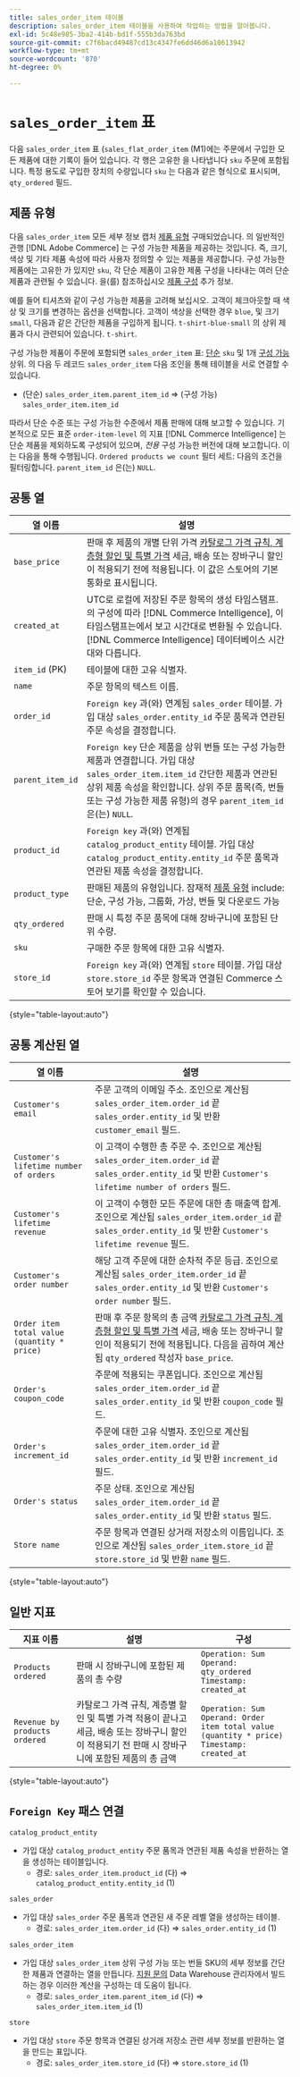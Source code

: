 ```yaml
---
title: sales_order_item 테이블
description: sales_order_item 테이블을 사용하여 작업하는 방법을 알아봅니다.
exl-id: 5c48e985-3ba2-414b-bd1f-555b3da763bd
source-git-commit: c7f6bacd49487cd13c4347fe6dd46d6a10613942
workflow-type: tm+mt
source-wordcount: '870'
ht-degree: 0%

---
```


# `sales_order_item` 표

다음 `sales_order_item` 표 (`sales_flat_order_item` (M1)에는 주문에서 구입한 모든 제품에 대한 기록이 들어 있습니다. 각 행은 고유한 을 나타냅니다 `sku` 주문에 포함됩니다. 특정 용도로 구입한 장치의 수량입니다 `sku` 는 다음과 같은 형식으로 표시되며, `qty_ordered` 필드.

## 제품 유형

다음 `sales_order_item` 모든 세부 정보 캡처 [제품 유형](https://experienceleague.adobe.com/docs/commerce-admin/catalog/products/product-create.html#product-types) 구매되었습니다. 의 일반적인 관행 [!DNL Adobe Commerce] 는 구성 가능한 제품을 제공하는 것입니다. 즉, 크기, 색상 및 기타 제품 속성에 따라 사용자 정의할 수 있는 제품을 제공합니다. 구성 가능한 제품에는 고유한 가 있지만 `sku`, 각 단순 제품이 고유한 제품 구성을 나타내는 여러 단순 제품과 관련될 수 있습니다. 을(를) 참조하십시오 [제품 구성](https://developer.adobe.com/commerce/webapi/rest/tutorials/configurable-product/) 추가 정보.

예를 들어 티셔츠와 같이 구성 가능한 제품을 고려해 보십시오. 고객이 체크아웃할 때 색상 및 크기를 변경하는 옵션을 선택합니다. 고객이 색상을 선택한 경우 `blue`, 및 크기 `small`, 다음과 같은 간단한 제품을 구입하게 됩니다. `t-shirt-blue-small` 의 상위 제품과 다시 관련되어 있습니다. `t-shirt`.

구성 가능한 제품이 주문에 포함되면 `sales_order_item` 표: [단순](https://experienceleague.adobe.com/docs/commerce-admin/catalog/products/types/product-create-simple.html) `sku` 및 1개 [구성 가능](https://experienceleague.adobe.com/docs/commerce-admin/catalog/products/types/product-create-configurable.html) 상위. 의 다음 두 레코드 `sales_order_item` 다음 조인을 통해 테이블을 서로 연결할 수 있습니다.

* (단순) `sales_order_item.parent_item_id` => (구성 가능) `sales_order_item.item_id`

따라서 단순 수준 또는 구성 가능한 수준에서 제품 판매에 대해 보고할 수 있습니다. 기본적으로 모든 표준 `order-item-level` 의 지표 [!DNL Commerce Intelligence] 는 단순 제품을 제외하도록 구성되어 있으며, *전용* 구성 가능한 버전에 대해 보고합니다. 이는 다음을 통해 수행됩니다. `Ordered products we count` 필터 세트: 다음의 조건을 필터링합니다. `parent_item_id` 은(는) `NULL`.

## 공통 열

| **열 이름** | **설명** |
|----|----|
| `base_price` | 판매 후 제품의 개별 단위 가격 [카탈로그 가격 규칙, 계층형 할인 및 특별 가격](https://experienceleague.adobe.com/docs/commerce-admin/catalog/products/pricing/pricing-advanced.html) 세금, 배송 또는 장바구니 할인이 적용되기 전에 적용됩니다. 이 값은 스토어의 기본 통화로 표시됩니다. |
| `created_at` | UTC로 로컬에 저장된 주문 항목의 생성 타임스탬프. 의 구성에 따라 [!DNL Commerce Intelligence], 이 타임스탬프는에서 보고 시간대로 변환될 수 있습니다. [!DNL Commerce Intelligence] 데이터베이스 시간대와 다릅니다. |
| `item_id` (PK) | 테이블에 대한 고유 식별자. |
| `name` | 주문 항목의 텍스트 이름. |
| `order_id` | `Foreign key` 과(와) 연계됨 `sales_order` 테이블. 가입 대상 `sales_order.entity_id` 주문 품목과 연관된 주문 속성을 결정합니다. |
| `parent_item_id` | `Foreign key` 단순 제품을 상위 번들 또는 구성 가능한 제품과 연결합니다. 가입 대상 `sales_order_item.item_id` 간단한 제품과 연관된 상위 제품 속성을 확인합니다. 상위 주문 품목(즉, 번들 또는 구성 가능한 제품 유형)의 경우 `parent_item_id` 은(는) `NULL`. |
| `product_id` | `Foreign key` 과(와) 연계됨 `catalog_product_entity` 테이블. 가입 대상 `catalog_product_entity.entity_id` 주문 품목과 연관된 제품 속성을 결정합니다. |
| `product_type` | 판매된 제품의 유형입니다. 잠재적 [제품 유형](https://experienceleague.adobe.com/docs/commerce-admin/catalog/products/product-create.html#product-types) include: 단순, 구성 가능, 그룹화, 가상, 번들 및 다운로드 가능 |
| `qty_ordered` | 판매 시 특정 주문 품목에 대해 장바구니에 포함된 단위 수량. |
| `sku` | 구매한 주문 항목에 대한 고유 식별자. |
| `store_id` | `Foreign key` 과(와) 연계됨 `store` 테이블. 가입 대상 `store.store_id` 주문 항목과 연결된 Commerce 스토어 보기를 확인할 수 있습니다. |

{style="table-layout:auto"}

## 공통 계산된 열

| **열 이름** | **설명** |
|---|---|
| `Customer's email` | 주문 고객의 이메일 주소. 조인으로 계산됨 `sales_order_item.order_id` 끝 `sales_order.entity_id` 및 반환 `customer_email` 필드. |
| `Customer's lifetime number of orders` | 이 고객이 수행한 총 주문 수. 조인으로 계산됨 `sales_order_item.order_id` 끝 `sales_order.entity_id` 및 반환 `Customer's lifetime number of orders` 필드. |
| `Customer's lifetime revenue` | 이 고객이 수행한 모든 주문에 대한 총 매출액 합계. 조인으로 계산됨 `sales_order_item.order_id` 끝 `sales_order.entity_id` 및 반환 `Customer's lifetime revenue` 필드. |
| `Customer's order number` | 해당 고객 주문에 대한 순차적 주문 등급. 조인으로 계산됨 `sales_order_item.order_id` 끝 `sales_order.entity_id` 및 반환 `Customer's order number` 필드. |
| `Order item total value (quantity * price)` | 판매 후 주문 항목의 총 금액 [카탈로그 가격 규칙, 계층형 할인 및 특별 가격](https://experienceleague.adobe.com/docs/commerce-admin/catalog/products/pricing/pricing-advanced.html) 세금, 배송 또는 장바구니 할인이 적용되기 전에 적용됩니다. 다음을 곱하여 계산됨 `qty_ordered` 작성자 `base_price`. |
| `Order's coupon_code` | 주문에 적용되는 쿠폰입니다. 조인으로 계산됨 `sales_order_item.order_id` 끝 `sales_order.entity_id` 및 반환 `coupon_code` 필드. |
| `Order's increment_id` | 주문에 대한 고유 식별자. 조인으로 계산됨 `sales_order_item.order_id` 끝 `sales_order.entity_id` 및 반환 `increment_id` 필드. |
| `Order's status` | 주문 상태. 조인으로 계산됨 `sales_order_item.order_id` 끝 `sales_order.entity_id` 및 반환 `status` 필드. |
| `Store name` | 주문 항목과 연결된 상거래 저장소의 이름입니다. 조인으로 계산됨 `sales_order_item.store_id` 끝 `store.store_id` 및 반환 `name` 필드. |

{style="table-layout:auto"}

## 일반 지표

| **지표 이름** | **설명** | **구성** |
|---|---|---|
| `Products ordered` | 판매 시 장바구니에 포함된 제품의 총 수량 | `Operation: Sum`<br>`Operand: qty_ordered`<br>`Timestamp: created_at` |
| `Revenue by products ordered` | 카탈로그 가격 규칙, 계층별 할인 및 특별 가격 적용이 끝나고 세금, 배송 또는 장바구니 할인이 적용되기 전 판매 시 장바구니에 포함된 제품의 총 금액 | `Operation: Sum`<br>`Operand: Order item total value (quantity * price)`<br>`Timestamp: created_at` |

{style="table-layout:auto"}

## `Foreign Key` 패스 연결

`catalog_product_entity`

* 가입 대상 `catalog_product_entity` 주문 품목과 연관된 제품 속성을 반환하는 열을 생성하는 테이블입니다.
   * 경로: `sales_order_item.product_id` (다) => `catalog_product_entity.entity_id` (1)

`sales_order`

* 가입 대상 `sales_order` 주문 품목과 연관된 새 주문 레벨 열을 생성하는 테이블.
   * 경로: `sales_order_item.order_id` (다) => `sales_order.entity_id` (1)

`sales_order_item`

* 가입 대상 `sales_order_item` 상위 구성 가능 또는 번들 SKU의 세부 정보를 간단한 제품과 연결하는 열을 만듭니다. [지원 문의](https://experienceleague.adobe.com/docs/commerce-knowledge-base/kb/troubleshooting/miscellaneous/mbi-service-policies.html) Data Warehouse 관리자에서 빌드하는 경우 이러한 계산을 구성하는 데 도움이 됩니다.
   * 경로: `sales_order_item.parent_item_id` (다) => `sales_order_item.item_id` (1)

`store`

* 가입 대상 `store` 주문 항목과 연결된 상거래 저장소 관련 세부 정보를 반환하는 열을 만드는 표입니다.
   * 경로: `sales_order_item.store_id` (다) => `store.store_id` (1)
